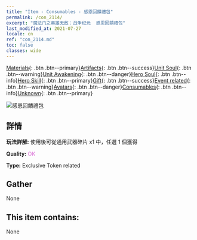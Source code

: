 ```yaml
---
title: "Item - Consumables - 感恩回饋禮包"
permalink: /con_2114/
excerpt: "魔法门之英雄无敌：战争纪元  感恩回饋禮包"
last_modified_at: 2021-07-27
locale: cn
ref: "con_2114.md"
toc: false
classes: wide
---
```

 [Materials](/ItemsCN/){: .btn .btn--primary}[Artifacts](/ItemsCN/Artifacts/){: .btn .btn--success}[Unit Soul](/ItemsCN/UnitSoul/){: .btn .btn--warning}[Unit Awakening](/ItemsCN/UnitAwakening/){: .btn .btn--danger}[Hero Soul](/ItemsCN/HeroSoul/){: .btn .btn--info}[Hero Skill](/ItemsCN/HeroSkill/){: .btn .btn--primary}[Gift](/ItemsCN/Gift/){: .btn .btn--success}[Event related](/ItemsCN/Events/){: .btn .btn--warning}[Avatars](/ItemsCN/Avatars/){: .btn .btn--danger}[Consumables](/ItemsCN/Consumables/){: .btn .btn--info}[Unknown](/ItemsCN/Unknown/){: .btn .btn--primary}

 ![感恩回饋禮包](/images/t/i_906044.png)

## 詳情
 **玩法詳解:** 使用後可從通用武器碎片 x1 中，任選 1 個獲得

 **Quality:** <span style="color: #DA70D6">OK</span>

 **Type:** Exclusive Token related

## Gather

  None

## This item contains:

  None

